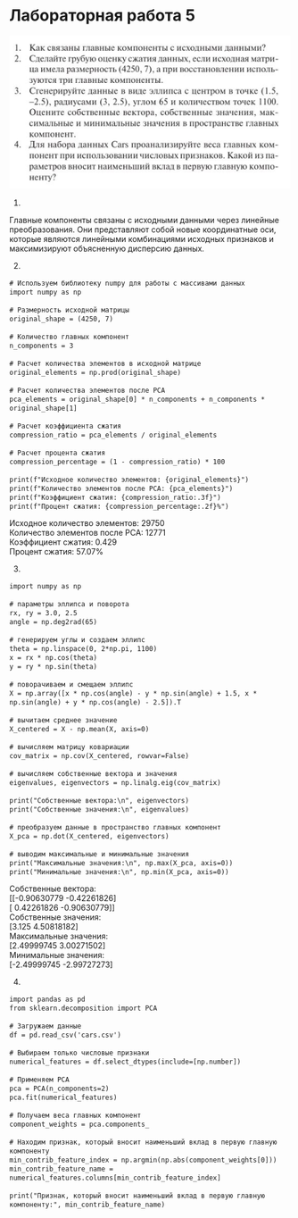 # Лабораторная работа 5
![alt text](img/lab5.JPG)   

1.  

Главные компоненты связаны с исходными данными через линейные преобразования. Они представляют собой новые координатные оси, которые являются линейными комбинациями исходных признаков и максимизируют объясненную дисперсию данных.

2.

```
# Используем библиотеку numpy для работы с массивами данных
import numpy as np

# Размерность исходной матрицы
original_shape = (4250, 7)

# Количество главных компонент
n_components = 3

# Расчет количества элементов в исходной матрице
original_elements = np.prod(original_shape)

# Расчет количества элементов после PCA
pca_elements = original_shape[0] * n_components + n_components * original_shape[1]

# Расчет коэффициента сжатия
compression_ratio = pca_elements / original_elements

# Расчет процента сжатия
compression_percentage = (1 - compression_ratio) * 100

print(f"Исходное количество элементов: {original_elements}")
print(f"Количество элементов после PCA: {pca_elements}")
print(f"Коэффициент сжатия: {compression_ratio:.3f}")
print(f"Процент сжатия: {compression_percentage:.2f}%")
```
Исходное количество элементов: 29750  
Количество элементов после PCA: 12771  
Коэффициент сжатия: 0.429  
Процент сжатия: 57.07%  

3.

```
import numpy as np

# параметры эллипса и поворота
rx, ry = 3.0, 2.5
angle = np.deg2rad(65)

# генерируем углы и создаем эллипс
theta = np.linspace(0, 2*np.pi, 1100)
x = rx * np.cos(theta)
y = ry * np.sin(theta)

# поворачиваем и смещаем эллипс
X = np.array([x * np.cos(angle) - y * np.sin(angle) + 1.5, x * np.sin(angle) + y * np.cos(angle) - 2.5]).T

# вычитаем среднее значение
X_centered = X - np.mean(X, axis=0)

# вычисляем матрицу ковариации
cov_matrix = np.cov(X_centered, rowvar=False)

# вычисляем собственные вектора и значения
eigenvalues, eigenvectors = np.linalg.eig(cov_matrix)

print("Собственные вектора:\n", eigenvectors)
print("Собственные значения:\n", eigenvalues)

# преобразуем данные в пространство главных компонент
X_pca = np.dot(X_centered, eigenvectors)

# выводим максимальные и минимальные значения
print("Максимальные значения:\n", np.max(X_pca, axis=0))
print("Минимальные значения:\n", np.min(X_pca, axis=0))
```
Собственные вектора:  
 [[-0.90630779 -0.42261826]  
 [ 0.42261826 -0.90630779]]  
Собственные значения:  
 [3.125      4.50818182]  
Максимальные значения:  
 [2.49999745 3.00271502]  
Минимальные значения:  
 [-2.49999745 -2.99727273]  

 4.
```
import pandas as pd
from sklearn.decomposition import PCA

# Загружаем данные
df = pd.read_csv('cars.csv')

# Выбираем только числовые признаки
numerical_features = df.select_dtypes(include=[np.number])

# Применяем PCA
pca = PCA(n_components=2)
pca.fit(numerical_features)

# Получаем веса главных компонент
component_weights = pca.components_

# Находим признак, который вносит наименьший вклад в первую главную компоненту
min_contrib_feature_index = np.argmin(np.abs(component_weights[0]))
min_contrib_feature_name = numerical_features.columns[min_contrib_feature_index]

print("Признак, который вносит наименьший вклад в первую главную компоненту:", min_contrib_feature_name)
```
